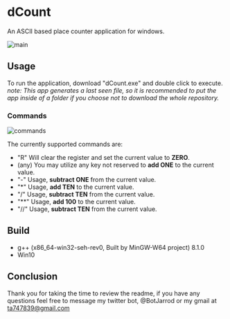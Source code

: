 # dCount
An ASCII based place counter application for windows.

![main](https://user-images.githubusercontent.com/87616660/163194069-faa75e56-21cc-472c-b518-084c952ba73a.jpg)


## Usage
To run the application, download "dCount.exe" and double click to execute.
*note: This app generates a last seen file, so it is recommended to put the app inside of a folder if you choose not to download the whole repository.* 

### Commands

![commands](https://user-images.githubusercontent.com/87616660/163194090-163a18f7-4b7d-4e8c-b9c4-598a30b00c17.jpg)


The currently supported commands are:

- "R"    Will clear the register and set the current value to **ZERO**.
- (any)  You may utilize any key not reserved to **add ONE** to the current value.
- "-"    Usage, **subtract ONE** from the current value.
- "\*"   Usage, **add TEN** to the current value.
- "/"    Usage, **subtract TEN** from the current value.
- "\*\*"   Usage, **add 100** to the current value.
- "//"   Usage, **subtract TEN** from the current value.

## Build
- g++ (x86_64-win32-seh-rev0, Built by MinGW-W64 project) 8.1.0
- Win10

## Conclusion
Thank you for taking the time to review the readme, if you have any questions feel free to message my twitter bot, @BotJarrod or my gmail at ta747839@gmail.com
